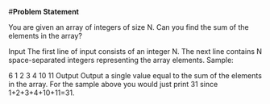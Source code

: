 #**Problem Statement**

You are given an array of integers of size N. Can you find the sum of the elements in the array?

Input 
The first line of input consists of an integer N. The next line contains N space-separated integers representing the array elements. 
Sample:

6
1 2 3 4 10 11
Output 
Output a single value equal to the sum of the elements in the array. 
For the sample above you would just print 31 since 1+2+3+4+10+11=31.